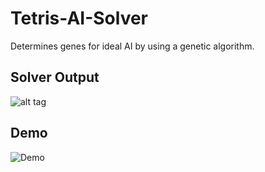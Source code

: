 # Tetris-AI-Solver
Determines genes for ideal AI by using a genetic algorithm.

## Solver Output
![alt tag](https://user-images.githubusercontent.com/16503485/50663890-2fdd4300-0f79-11e9-8c8c-a745c693e245.png)

## Demo
![Demo](https://user-images.githubusercontent.com/16503485/50661108-1683c900-0f70-11e9-9b54-da9716d88980.gif)
